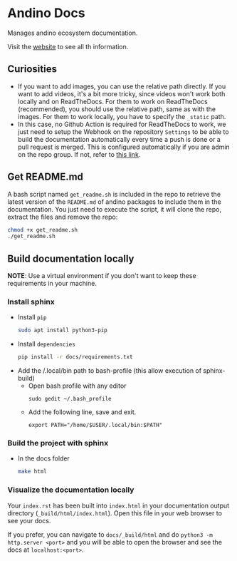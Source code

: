 # Andino Docs

Manages andino ecosystem documentation.

Visit the [website](https://andino.readthedocs.io/en/latest/) to see all th information.

## Curiosities

- If you want to add images, you can use the relative path directly. If you want to add videos, it's a bit more tricky, since videos won't work both locally and on ReadTheDocs. For them to work on ReadTheDocs (recommended), you should use the relative path, same as with the images. For them to work locally, you have to specify the `_static` path.
- In this case, no Github Action is required for ReadTheDocs to work, we just need to setup the Webhook on the repository `Settings` to be able to build the documentation automatically every time a push is done or a pull request is merged. This is configured automatically if you are admin on the repo group. If not, refer to [this link](https://docs.readthedocs.io/en/stable/guides/setup/git-repo-manual.html).

## Get README.md

A bash script named `get_readme.sh` is included in the repo to retrieve the latest version of the `README.md` of andino packages to include them in the documentation. You just need to execute the script, it will clone the repo, extract the files and remove the repo:

```sh
chmod +x get_readme.sh
./get_readme.sh
```

## Build documentation locally

**NOTE**: Use a virtual environment if you don't want to keep these requirements in your machine.

### Install sphinx
- Install ``pip``
    ```sh
    sudo apt install python3-pip
    ```
- Install ``dependencies``
    ```sh
    pip install -r docs/requirements.txt
    ```
- Add the /.local/bin path to bash-profile (this allow execution of sphinx-build)
    - Open bash profile with any editor
        ```
        sudo gedit ~/.bash_profile
        ```
    - Add the following line, save and exit.
        ```
        export PATH="/home/$USER/.local/bin:$PATH"
        ```

### Build the project with sphinx

- In the docs folder

    ```sh
    make html
    ```

### Visualize the documentation locally

Your ``index.rst`` has been built into ``index.html``
in your documentation output directory (``_build/html/index.html``).
Open this file in your web browser to see your docs.

If you prefer, you can navigate to `docs/_build/html` and do `python3 -m http.server <port>` and you will be able to open the browser and see the docs at `localhost:<port>`.
